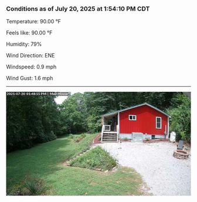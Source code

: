 ### Conditions as of July 20, 2025 at 1:54:10 PM CDT 

Temperature: 90.00 &deg;F

Feels like: 90.00 &deg;F

Humidity: 79%

Wind Direction: ENE

Windspeed: 0.9 mph

Wind Gust: 1.6 mph

---

<img src="./images/latest.jpeg"/>


